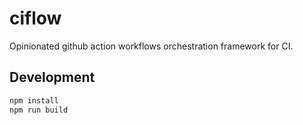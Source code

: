 # ciflow

Opinionated github action workflows orchestration framework for CI.


## Development

```sh
npm install
npm run build
```